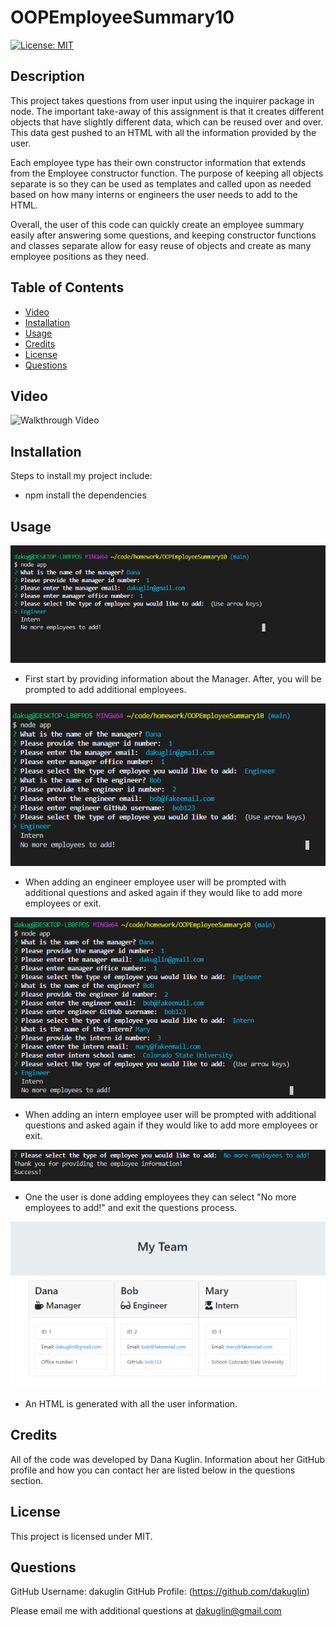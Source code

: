 # OOPEmployeeSummary10

[![License: MIT](https://img.shields.io/badge/License-MIT-yellow.svg)](https://opensource.org/licenses/MIT)


## Description 

This project takes questions from user input using the inquirer package in node. The important take-away of this assignment is that it creates different objects that have slightly different data, which can be reused over and over. This data gest pushed to an HTML with all the information provided by the user. 

Each employee type has their own constructor information that extends from the Employee constructor function. The purpose of keeping all objects separate is so they can be used as templates and called upon as needed based on how many interns or engineers the user needs to add to the HTML. 

Overall, the user of this code can quickly create an employee summary easily after answering some questions, and keeping constructor functions and classes separate allow for easy reuse of objects and create as many employee positions as they need. 


## Table of Contents 

* [Video](#video)
* [Installation](#installation)
* [Usage](#usage)
* [Credits](#credits)
* [License](#license)
* [Questions](#questions)


## Video

![Walkthrough Video](./link)


## Installation

Steps to install my project include:
* npm install the dependencies 


## Usage 

![Getting Started](./pictures/managerQuestions.PNG)
* First start by providing information about the Manager. After, you will be prompted to add additional employees. 

![Getting Started](./pictures/engineerQuestions.PNG)
* When adding an engineer employee user will be prompted with additional questions and asked again if they would like to add more employees or exit. 

![Getting Started](./pictures/internQuestions.PNG)
* When adding an intern employee user will be prompted with additional questions and asked again if they would like to add more employees or exit. 

![Getting Started](./pictures/noMoreQuestions.PNG)
* One the user is done adding employees they can select "No more employees to add!" and exit the questions process. 

![Getting Started](./pictures/finalHtml.PNG)
* An HTML is generated with all the user information. 


## Credits

All of the code was developed by Dana Kuglin. Information about her GitHub profile and how you can contact her are listed below in the questions section.  

## License

This project is licensed under MIT.

## Questions

GitHub Username: dakuglin
GitHub Profile: (https://github.com/dakuglin)

Please email me with additional questions at dakuglin@gmail.com  

    